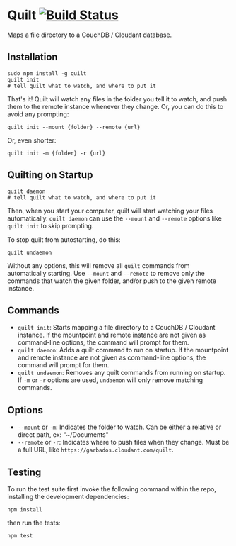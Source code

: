 # Quilt [![Build Status](https://secure.travis-ci.org/garbados/quilt.png?branch=master)](http://travis-ci.org/garbados/quilt)

Maps a file directory to a CouchDB / Cloudant database.

## Installation

    sudo npm install -g quilt
    quilt init
    # tell quilt what to watch, and where to put it

That's it! Quilt will watch any files in the folder you tell it to watch, and push them to the remote instance whenever they change. Or, you can do this to avoid any prompting:

    quilt init --mount {folder} --remote {url}

Or, even shorter:

    quilt init -m {folder} -r {url}

## Quilting on Startup

    quilt daemon
    # tell quilt what to watch, and where to put it    

Then, when you start your computer, quilt will start watching your files automatically. `quilt daemon` can use the `--mount` and `--remote` options like `quilt init` to skip prompting.

To stop quilt from autostarting, do this:

    quilt undaemon

Without any options, this will remove all `quilt` commands from automatically starting. Use `--mount` and `--remote` to remove only the commands that watch the given folder, and/or push to the given remote instance.

## Commands

* `quilt init`: Starts mapping a file directory to a CouchDB / Cloudant instance. If the mountpoint and remote instance are not given as command-line options, the command will prompt for them.
* `quilt daemon`: Adds a quilt command to run on startup. If the mountpoint and remote instance are not given as command-line options, the command will prompt for them.
* `quilt undaemon`: Removes any quilt commands from running on startup. If `-m` or `-r` options are used, `undaemon` will only remove matching commands.

## Options

* `--mount` or `-m`: Indicates the folder to watch. Can be either a relative or direct path, ex: "~/Documents"
* `--remote` or `-r`: Indicates where to push files when they change. Must be a full URL, like `https://garbados.cloudant.com/quilt`.

## Testing

To run the test suite first invoke the following command within the repo, installing the development dependencies:

    npm install

then run the tests:

    npm test